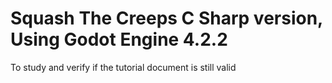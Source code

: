 # Squash The Creeps C Sharp version, Using Godot Engine 4.2.2

To study and verify if the tutorial document is still valid
